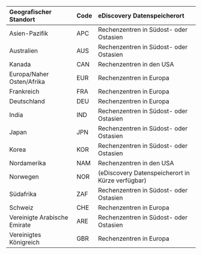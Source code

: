 
|  Geografischer Standort               |  Code  |  eDiscovery Datenspeicherort        |
|:----------------------------|:-------|:---------------------------------|
|Asien-Pazifik                 |APC     |Rechenzentren in Südost- oder Ostasien|
|Australien                    |AUS     |Rechenzentren in Südost- oder Ostasien|
|Kanada                       |CAN     |Rechenzentren in den USA                    |
|Europa/Naher Osten/Afrika|EUR     |Rechenzentren in Europa                |
|Frankreich                       |FRA     |Rechenzentren in Europa                |
|Deutschland                      |DEU     |Rechenzentren in Europa                |
|India                        |IND     |Rechenzentren in Südost- oder Ostasien|
|Japan                        |JPN     |Rechenzentren in Südost- oder Ostasien|
|Korea                        |KOR     |Rechenzentren in Südost- oder Ostasien|
|Nordamerika                |NAM     |Rechenzentren in den USA                    |
|Norwegen                       |NOR     |(eDiscovery Datenspeicherort in Kürze verfügbar)|
|Südafrika                 |ZAF     |Rechenzentren in Südost- oder Ostasien|
|Schweiz                  |CHE     |Rechenzentren in Europa                |
|Vereinigte Arabische Emirate         |ARE     |Rechenzentren in Südost- oder Ostasien|
|Vereinigtes Königreich               |GBR     |Rechenzentren in Europa                |
